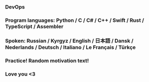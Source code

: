 ### DevOps
### Program languages: Python / C / C# / C++ / Swift / Rust / TypeScript / Assembler
### Spoken: Russian / Kyrgyz / English / 日本語 / Dansk / Nederlands / Deutsch / Italiano / Le Français / Türkçe
### Practice! Random motivation text!
### Love you <3

<!--
**TrueRealHero/TrueRealHero** is a ✨ _special_ ✨ repository because its `README.md` (this file) appears on your GitHub profile.

Here are some ideas to get you started:

- 🔭 I’m currently working on ...
- 🌱 I’m currently learning ...
- 👯 I’m looking to collaborate on ...
- 🤔 I’m looking for help with ...
- 💬 Ask me about ...
- 📫 How to reach me: ...
- 😄 Pronouns: ...
- ⚡ Fun fact: ...
-->
